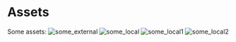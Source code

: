# Assets

Some assets:
![some_external](https://avatars.githubusercontent.com/u/79236386?s=200&v=4)
![some_local](/example-book/assetsasd/logo)
![some_local1](/example-book/assets1/logo.png)
![some_local2](/example-book/assets2/logo.png)
